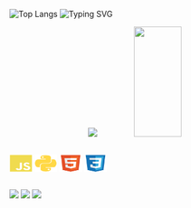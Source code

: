![Top Langs](https://github-readme-stats.vercel.app/api/top-langs/?username=PedroHenriqueMoraesSamsonas&layout=compact)
![Typing SVG](https://readme-typing-svg.herokuapp.com/?color=6059eb&size=25&left=true&width=1000&lines=Eae,+meu+nome+%C3%A9+Pedro+Henrique;Tenho+16+anos;Curso+Desenvolvimento+de+Sistemas)

<div align="center"> 
 <picture>
 <img src = "https://github-readme-stats.vercel.app/api?username=PedroHenriqueMoraesSamsonas&show_icons=true&theme=radical"/>
 
</picture>

  <img width="41%" height="195px" src="https://github-readme-stats.vercel.app/api/top-langs/?username=PedroHenriqueMoraesSamsonas&layout=compact&hide_border=true&title_color=fff&title=Linguagens%20Mais%20Usadas&text_color=ffff&bg_color=0d1117" />
</div>

##

<div style="display: inline_block">
  <img align="center" alt="Js" height="30" width="40" src="https://raw.githubusercontent.com/devicons/devicon/master/icons/javascript/javascript-plain.svg">
  <img align="center" alt="Py" height="30" width="40" src="https://raw.githubusercontent.com/devicons/devicon/master/icons/python/python-plain.svg">
  <img align="center" alt="HTML" height="30" width="40" src="https://raw.githubusercontent.com/devicons/devicon/master/icons/html5/html5-original.svg">
  <img align="center" alt="CSS" height="30" width="40" src="https://raw.githubusercontent.com/devicons/devicon/master/icons/css3/css3-original.svg">

  
</div>

<br>

<div> 
  
  <a href="https://wa.me/5511939457984?text=Olá%20Pedro!" target="_blank"><img src="https://img.shields.io/badge/-WhatsApp-%52a447?style=for-the-badge&logo=whatsapp&logoColor=white" target="_blank"></a>
  <a href="https://instagram.com/Pedro%20Henrique%20Moraes%20Samsonas" target="_blank"><img src="https://img.shields.io/badge/-Instagram-%23E4405F?style=for-the-badge&logo=instagram&logoColor=white" target="_blank"></a>
  <a href = "mailto:pedrohenriquemsamsonas@gmail.com" target="_blank"><img src="https://img.shields.io/badge/-Gmail-%23333?style=for-the-badge&logo=gmail&logoColor=white" target="_blank"></a>
  

</div>
